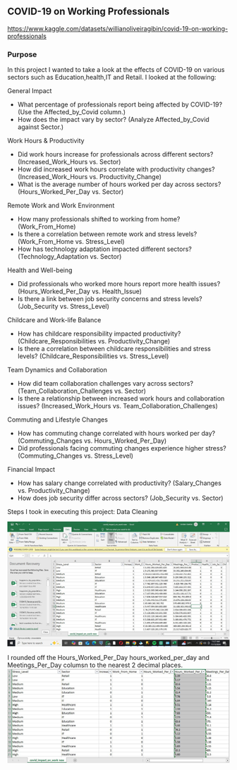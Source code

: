 ## COVID-19 on Working Professionals

https://www.kaggle.com/datasets/willianoliveiragibin/covid-19-on-working-professionals
### Purpose
In this project I wanted to take a look at the effects of COVID-19 on various sectors such as Education,health,IT and Retail.
I looked at the following:

General Impact
- What percentage of professionals report being affected by COVID-19? (Use the Affected_by_Covid column.)
- How does the impact vary by sector? (Analyze Affected_by_Covid against Sector.)

Work Hours & Productivity
- Did work hours increase for professionals across different sectors? (Increased_Work_Hours vs. Sector)
- How did increased work hours correlate with productivity changes? (Increased_Work_Hours vs. Productivity_Change)
- What is the average number of hours worked per day across sectors? (Hours_Worked_Per_Day vs. Sector)

Remote Work and Work Environment
- How many professionals shifted to working from home? (Work_From_Home)
- Is there a correlation between remote work and stress levels? (Work_From_Home vs. Stress_Level)
- How has technology adaptation impacted different sectors? (Technology_Adaptation vs. Sector)

Health and Well-being
- Did professionals who worked more hours report more health issues? (Hours_Worked_Per_Day vs. Health_Issue)
- Is there a link between job security concerns and stress levels? (Job_Security vs. Stress_Level)

Childcare and Work-life Balance
- How has childcare responsibility impacted productivity? (Childcare_Responsibilities vs. Productivity_Change)
- Is there a correlation between childcare responsibilities and stress levels? (Childcare_Responsibilities vs. Stress_Level)

Team Dynamics and Collaboration
- How did team collaboration challenges vary across sectors? (Team_Collaboration_Challenges vs. Sector)
- Is there a relationship between increased work hours and collaboration issues? (Increased_Work_Hours vs. Team_Collaboration_Challenges)

Commuting and Lifestyle Changes
- How has commuting change correlated with hours worked per day? (Commuting_Changes vs. Hours_Worked_Per_Day)
- Did professionals facing commuting changes experience higher stress? (Commuting_Changes vs. Stress_Level)

Financial Impact
- How has salary change correlated with productivity? (Salary_Changes vs. Productivity_Change)
- How does job security differ across sectors? (Job_Security vs. Sector)

Steps I took in executing this project:
Data Cleaning

![alttext](https://github.com/JORDANGAMBA99/Power-BI-projects/blob/e426eef715ea2b99f313070ee4b452354be2a5c4/COVID-19%20on%20Working%20Professionals/Covid%20screenshot.jpg)

I rounded off the Hours_Worked_Per_Day hours_worked_per_day and Meetings_Per_Day columsn to the nearest 2 decimal places.
![alttext](https://github.com/JORDANGAMBA99/Power-BI-projects/blob/a907d69b9530a105b289cf10c1742a3faee580e5/COVID-19%20on%20Working%20Professionals/Dataset%20cleaned.jpg)


